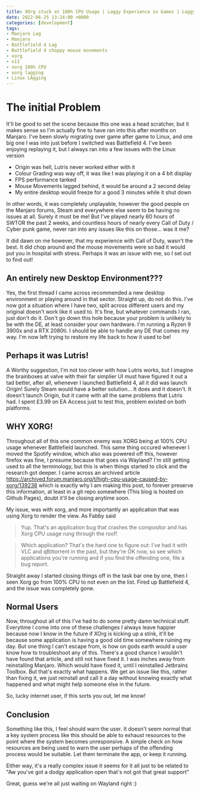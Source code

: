 ```yaml
---
title: XOrg stuck at 100% CPU Usage | Laggy Experience in Games | Laggy Manjaro (SOLUTION)
date: 2022-06-25 13:24:00 +0000
categories: [development]
tags: 
- Manjaro Lag
- Manjaro
- Battlefield 4 Lag
- Battlefield 4 choppy mouse movements
- xorg
- x11
- xorg 100% CPU
- xorg lagging
- Linux LAgging
---
```


# The initial Problem

It'll be good to set the scene because this one was a head scratcher, but it makes sense so I'm actually fine to have ran into this after months on Manjaro. I've been slowly migrating over game after game to Linux, and one big one I was into just before I switched was Battlefield 4. I've been enjoying replaying it, but I always ran into a few issues with the Linux version
- Origin was hell, Lutris never worked either with it
- Colour Grading was way off, it was like I was playing it on a 4 bit display
- FPS performance tanked
- Mouse Movements lagged behind, it would be around a 2 second delay
- My entire desktop would freeze for a good 3 minutes while it shut down

In other words, it was completely unplayable, however the good people on the Manjaro forums, Steam and everywhere else seem to be having no issues at all. Surely it must be me! But I've played nearly 60 hours of SWTOR the past 2 weeks, and countless hours of nearly every Call of Duty / Cyber punk game, never ran into any issues like this on those... was it me?

It did dawn on me however, that my experience with Call of Duty, wasn't the best. It did chop around and the mouse movements were so bad it would put you in hospital with stress. Perhaps it was an issue with me, so I set out to find out!

## An entirely new Desktop Environment???

Yes, the first thread I came across recommended a new desktop environment or playing around in that sector. Straight up, do not do this. I've now got a situation where I have two, split across different users and my original doesn't work like it used to. It's fine, but whatever commands I ran, just don't do it. Don't go down this hole because your problem is unlikely to be with the DE, at least consider your own hardware. I'm running a Ryzen 9 3900x and a RTX 2080ti. I should be able to handle any DE that comes my way. I'm now left trying to restore my life back to how it used to be!

## Perhaps it was Lutris!
A Worthy suggestion, I'm not too clever with how Lutris works, but I imagine the brainboxes at valve with their far simplier UI must have figured it out a tad better, after all, whenever I launched Battlefield 4, all it did was launch Origin! Surely Steam would have a better solution... It does and it doesn't. It doesn't launch Origin, but it came with all the same problems that Lutris had. I spent £3.99 on EA Access just to test this, problem existed on both platforms.

## WHY XORG!

Throughout all of this one common enemy was XORG being at 100% CPU usage whenever Battlefield launched. This same thing occured whenever I moved the Spotify window, which also was powered off this, however firefox was fine, I presume because that goes via Wayland? I'm still getting used to all the terminology, but this is when things started to click and the research got deeper. I came across an archived article https://archived.forum.manjaro.org/t/high-cpu-usage-caused-by-xorg/139238 which is exactly why I am making this post, to forever preserve this information, at least in a git repo somewhere (This blog is hosted on Github Pages), doubt it'll be closing anytime soon.

My issue, was with xorg, and more importantly an application that was using Xorg to render the view. As Fabby said

>Yup. That's an application bug that crashes the compositor and has Xorg CPU usage rung through the roof!

>Which application? That's the hard one to figure out: I've had it with VLC and qBittorrent in the past, but they're OK now, so see which applications you're running and if you find the offending one, file a bug report.

Straight away I started closing things off in the task bar one by one, then I seen Xorg go from 100% CPU to not even on the list. Fired up Battlefield 4, and the issue was completely gone.

## Normal Users

Now, throughout all of this I've had to do some pretty damn technical stuff. Everytime I come into one of these challenges I always leave happier because now I know in the future if XOrg is kicking up a stink, it'll be because some application is having a good old time somewhere ruining my day. But one thing I can't escape from, is how on gods earth would a user know how to troubleshoot any of this. There's a good chance I wouldn't have found that article, and still not have fixed it. I was inches away from reinstalling Manjaro. Which would have fixed it, until I reinstalled Jetbrains Toolbox. But that's exactly what happens. We get an issue like this, rather than fixing it, we just reinstall and call it a day without knowing exactly what happened and what might help someone else in the future.

So, lucky internet user, if this sorts you out, let me know!

## Conclusion

Something like this, I feel should warn the user. It doesn't seem normal that a key system process like this should be able to exhaust resources to the point where the system becomes unresponsive. A simple check on how resources are being used to warn the user perhaps of the offending process would be suitable. Let them terminate the app, or keep it running. 

Either way, it's a really complex issue it seems for it all just to be related to "Aw you've got a dodgy application open that's not got that great support"

Great, guess we're all just waiting on Wayland right :)
